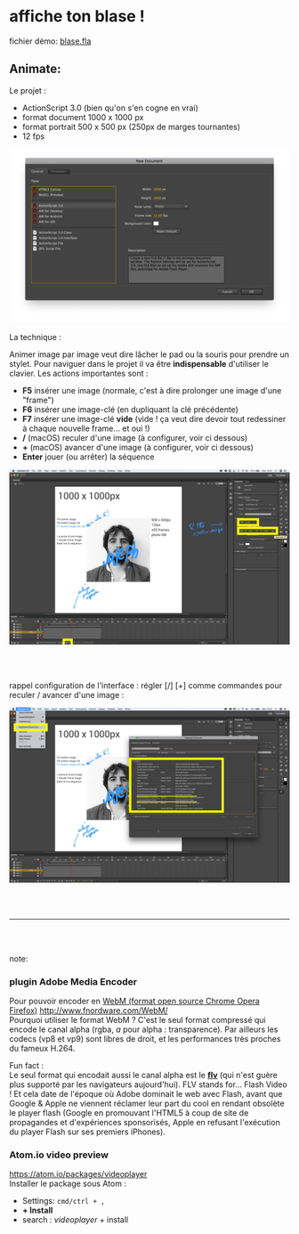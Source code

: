 # affiche ton blase !

fichier démo:
[blase.fla](https://github.com/jniac/e-artsup/blob/master/motion/animate/superportrait/blase/blase.fla?raw=true)

## Animate:

Le projet :
- ActionScript 3.0 (bien qu'on s'en cogne en vrai)
- format document 1000 x 1000 px
- format portrait 500 x 500 px (250px de marges tournantes)
- 12 fps


![](./animate-instructions-0.jpg)

La technique :  

Animer image par image veut dire lâcher le pad ou la souris pour prendre un stylet. Pour naviguer dans le projet il va être **indispensable** d'utiliser le clavier. Les actions importantes sont :
- **F5** insérer une image (normale, c'est à dire prolonger une image d'une "frame")
- **F6** insérer une image-clé (en dupliquant la clé précédente)
- **F7** insérer une image-clé **vide** (vide ! ça veut dire devoir tout redessiner à chaque nouvelle frame... et oui !)
- **/** (macOS) reculer d'une image (à configurer, voir ci dessous)
- **+** (macOS) avancer d'une image (à configurer, voir ci dessous)
- **Enter** jouer (ou arrêter) la séquence


![](./animate-instructions-1.jpg)

<br><br>

rappel configuration de l'interface :
régler [/] [+] comme commandes pour reculer / avancer d'une image :

![](./animate-instructions-2.jpg)

<br><br>

---

<br><br>

note:
### plugin Adobe Media Encoder
Pour pouvoir encoder en [WebM (format open source Chrome Opera Firefox)](https://fr.wikipedia.org/wiki/WebM)
http://www.fnordware.com/WebM/  
Pourquoi utiliser le format WebM ? C'est le seul format compressé qui encode le canal alpha (rgba, *a* pour alpha : transparence). Par ailleurs les codecs (vp8 et vp9) sont libres de droit, et les performances très proches du fameux H.264.

Fun fact :  
Le seul format qui encodait aussi le canal alpha est le **[flv](https://fr.wikipedia.org/wiki/Flash_Video)** (qui n'est guère plus supporté par les navigateurs aujourd'hui). FLV stands for... Flash Video ! Et cela date de l'époque où Adobe dominait le web avec Flash, avant que Google & Apple ne viennent réclamer leur part du cool en rendant obsolète le player flash (Google en promouvant l'HTML5 à coup de site de propagandes et d'expériences sponsorisés, Apple en refusant l'exécution du player Flash sur ses premiers iPhones).

### Atom.io video preview
https://atom.io/packages/videoplayer  
Installer le package sous Atom :
- Settings: `cmd/ctrl + ,`
- **+ Install**
- search : _videoplayer_ + install
